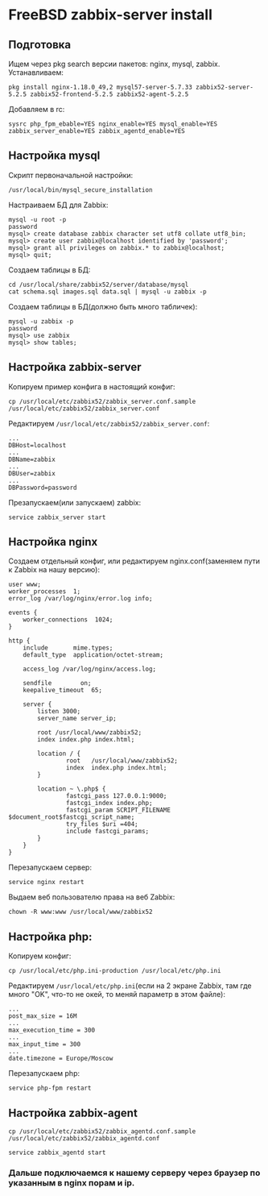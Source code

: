 # FreeBSD zabbix-server install

## Подготовка

Ищем через pkg search версии пакетов: nginx, mysql, zabbix. Устанавливаем:
```
pkg install nginx-1.18.0_49,2 mysql57-server-5.7.33 zabbix52-server-5.2.5 zabbix52-frontend-5.2.5 zabbix52-agent-5.2.5
```

Добавляем в rc:
```
sysrc php_fpm_ebable=YES nginx_enable=YES mysql_enable=YES zabbix_server_enable=YES zabbix_agentd_enable=YES
```

## Настройка mysql

Скрипт первоначальной настройки:
```
/usr/local/bin/mysql_secure_installation
```

Настраиваем БД для Zabbix:
```
mysql -u root -p
password
mysql> create database zabbix character set utf8 collate utf8_bin;
mysql> create user zabbix@localhost identified by 'password';
mysql> grant all privileges on zabbix.* to zabbix@localhost;
mysql> quit;
```

Создаем таблицы в БД:
```
cd /usr/local/share/zabbix52/server/database/mysql
cat schema.sql images.sql data.sql | mysql -u zabbix -p
```

Создаем таблицы в БД(должно быть много табличек):
```
mysql -u zabbix -p
password
mysql> use zabbix
mysql> show tables;
```

## Настройка zabbix-server

Копируем пример конфига в настоящий конфиг:
```
cp /usr/local/etc/zabbix52/zabbix_server.conf.sample /usr/local/etc/zabbix52/zabbix_server.conf
```

Редактируем `/usr/local/etc/zabbix52/zabbix_server.conf`:
```
...
DBHost=localhost
...
DBName=zabbix
...
DBUser=zabbix
...
DBPassword=password
```

Презапускаем(или запускаем) zabbix:
```
service zabbix_server start
```

## Настройка nginx

Создаем отдельный конфиг, или редактируем nginx.conf(заменяем пути к Zabbix на нашу версию):
```
user www;
worker_processes  1;
error_log /var/log/nginx/error.log info;

events {
    worker_connections  1024;
}

http {
    include       mime.types;
    default_type  application/octet-stream;

    access_log /var/log/nginx/access.log;

    sendfile        on;
    keepalive_timeout  65;

    server {
        listen 3000;
        server_name server_ip;

        root /usr/local/www/zabbix52;
        index index.php index.html;

        location / {
                root   /usr/local/www/zabbix52;
                index  index.php index.html;
        }

        location ~ \.php$ {
                fastcgi_pass 127.0.0.1:9000;
                fastcgi_index index.php;
                fastcgi_param SCRIPT_FILENAME $document_root$fastcgi_script_name;
                try_files $uri =404;
                include fastcgi_params;
        }
    }
}
```

Перезапускаем сервер:
```
service nginx restart
```

Выдаем веб пользователю права на веб Zabbix:
```
chown -R www:www /usr/local/www/zabbix52
```

## Настройка php:

Копируем конфиг:
```
cp /usr/local/etc/php.ini-production /usr/local/etc/php.ini
```

Редактируем ```/usr/local/etc/php.ini```(если на 2 экране Zabbix, там где много "OK", что-то не окей, то меняй параметр в этом файле):
```
...
post_max_size = 16M
...
max_execution_time = 300
...
max_input_time = 300
...
date.timezone = Europe/Moscow
```

Перезапускаем php:
```
service php-fpm restart
```

## Настройка zabbix-agent

```
cp /usr/local/etc/zabbix52/zabbix_agentd.conf.sample /usr/local/etc/zabbix52/zabbix_agentd.conf
```

```
service zabbix_agentd start
```

### Дальше подключаемся к нашему серверу через браузер по указанным в nginx порам и ip.



